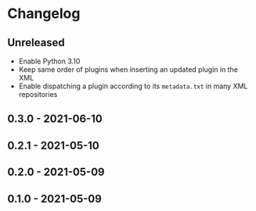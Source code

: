 # Changelog

## Unreleased

* Enable Python 3.10
* Keep same order of plugins when inserting an updated plugin in the XML
* Enable dispatching a plugin according to its `metadata.txt` in many XML repositories

## 0.3.0 - 2021-06-10

## 0.2.1 - 2021-05-10

## 0.2.0 - 2021-05-09

## 0.1.0 - 2021-05-09
